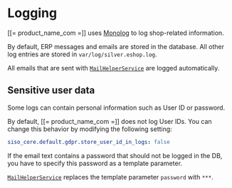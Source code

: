 # Logging

[[= product_name_com =]] uses [Monolog](https://github.com/Seldaek/monolog) to log shop-related information.

By default, ERP messages and emails are stored in the database.
All other log entries are stored in `var/log/silver.eshop.log`.

All emails that are sent with [`MailHelperService`](../../api/commerce_api/helper_services/mailhelperservice.md) are logged automatically.

## Sensitive user data

Some logs can contain personal information such as User ID or password.

By default, [[= product_name_com =]] does not log User IDs.
You can change this behavior by modifying the following setting:

``` yaml
siso_core.default.gdpr.store_user_id_in_logs: false
```

If the email text contains a password that should not be logged in the DB, you have to specify this password as a template parameter.

[`MailHelperService`](../../api/commerce_api/helper_services/mailhelperservice.md) replaces the template parameter `password` with `***`.
